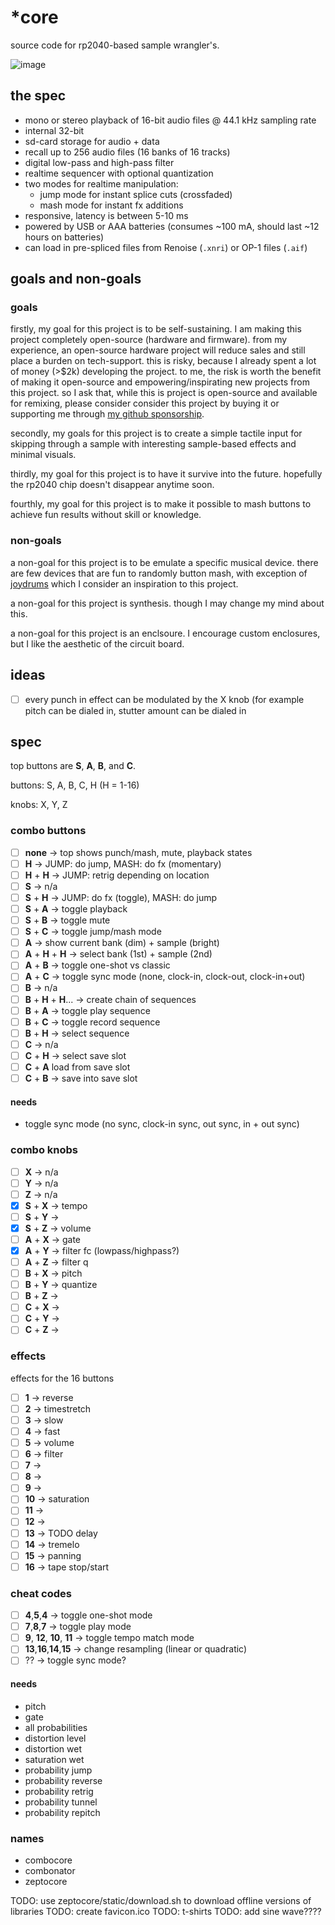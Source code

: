 # *core

source code for rp2040-based sample wrangler's.

![image](https://github.com/schollz/zeptocore/assets/6550035/1d834182-fea8-41aa-830a-b5a894e1f2a2)

## the spec

- mono or stereo playback of 16-bit audio files @ 44.1 kHz sampling rate
- internal 32-bit
- sd-card storage for audio + data
- recall up to 256 audio files (16 banks of 16 tracks)
- digital low-pass and high-pass filter
- realtime sequencer with optional quantization
- two modes for realtime manipulation:
	- jump mode for instant splice cuts (crossfaded)
	- mash mode for instant fx additions
- responsive, latency is between 5-10 ms
- powered by USB or AAA batteries (consumes ~100 mA, should last ~12 hours on batteries)
- can load in pre-spliced files from Renoise (`.xnri`) or OP-1 files (`.aif`)

## goals and non-goals

### goals

firstly, my goal for this project is to be self-sustaining. I am making this project completely open-source (hardware and firmware). 
from my experience, an open-source hardware project will reduce sales and still place a burden on tech-support. 
this is risky, because I already spent a lot of money (>$2k) developing the project. to me, the risk is worth the benefit of making it open-source and empowering/inspirating new projects from this project.
so I ask that, while this is project is open-source and available for remixing, please consider consider this project by buying it or supporting me through [my github sponsorship](TODO).

secondly, my goals for this project is to create a simple tactile input for skipping through a sample with interesting sample-based effects and minimal visuals.

thirdly, my goal for this project is to have it survive into the future. hopefully the rp2040 chip doesn't disappear anytime soon.

fourthly, my goal for this project is to make it possible to mash buttons to achieve fun results without skill or knowledge.

### non-goals

a non-goal for this project is to be emulate a specific musical device. there are few devices that are fun to randomly button mash, with exception of [joydrums](TODO) which I consider an inspiration to this project.

a non-goal for this project is synthesis. though I may change my mind about this.

a non-goal for this project is an enclsoure. I encourage custom enclosures, but I like the aesthetic of the circuit board.


## ideas

- [ ] every punch in effect can be modulated by the X knob (for example pitch can be dialed in, stutter amount can be dialed in


## spec

top buttons are **S**, **A**, **B**, and **C**.

buttons: S, A, B, C, H (H = 1-16)

knobs: X, Y, Z



### combo buttons

- [ ] **none** → top shows punch/mash, mute, playback states 
- [ ] **H** → JUMP: do jump, MASH: do fx (momentary)
- [ ] **H** + **H** → JUMP: retrig depending on location
- [ ] **S** → n/a
- [ ] **S** + **H** → JUMP: do fx (toggle), MASH: do jump
- [ ] **S** + **A** → toggle playback
- [ ] **S** + **B** → toggle mute
- [ ] **S** + **C** → toggle jump/mash mode
- [ ] **A** → show current bank (dim) + sample (bright)
- [ ] **A** + **H** + **H** → select bank (1st) + sample (2nd)
- [ ] **A** + **B** → toggle one-shot vs classic
- [ ] **A** + **C** → toggle sync mode (none, clock-in, clock-out, clock-in+out)
- [ ] **B** → n/a
- [ ] **B** + **H** + **H**... → create chain of sequences
- [ ] **B** + **A** → toggle play sequence
- [ ] **B** + **C** → toggle record sequence
- [ ] **B** + **H** → select sequence
- [ ] **C** → n/a
- [ ] **C** + **H** → select save slot
- [ ] **C** + **A** load from save slot
- [ ] **C** + **B** → save into save slot

#### needs

- toggle sync mode (no sync, clock-in sync, out sync, in + out sync)

### combo knobs

- [ ] **X** → n/a
- [ ] **Y** → n/a
- [ ] **Z** → n/a
- [x] **S** + **X** → tempo
- [ ] **S** + **Y** → 
- [x] **S** + **Z** → volume
- [ ] **A** + **X** → gate
- [x] **A** + **Y** → filter fc (lowpass/highpass?)
- [ ] **A** + **Z** → filter q
- [ ] **B** + **X** → pitch
- [ ] **B** + **Y** → quantize
- [ ] **B** + **Z** → 
- [ ] **C** + **X** → 
- [ ] **C** + **Y** → 
- [ ] **C** + **Z** → 

### effects 

effects for the 16 buttons 

- [ ] **1** -> reverse 
- [ ] **2** -> timestretch
- [ ] **3** -> slow
- [ ] **4** -> fast
- [ ] **5** -> volume
- [ ] **6** -> filter
- [ ] **7** -> 
- [ ] **8** -> 
- [ ] **9** -> 
- [ ] **10** -> saturation
- [ ] **11** -> 
- [ ] **12** -> 
- [ ] **13** -> TODO delay
- [ ] **14** -> tremelo
- [ ] **15** -> panning
- [ ] **16** -> tape stop/start

### cheat codes

- [ ] **4**,**5**,**4** -> toggle one-shot mode
- [ ] **7**,**8**,**7** -> toggle play mode
- [ ] **9**, **12**, **10**, **11** -> toggle tempo match mode
- [ ] **13**,**16**,**14**,**15** -> change resampling (linear or quadratic)
- [ ] ?? -> toggle sync mode?

#### needs

- pitch
- gate
- all probabilities
- distortion level
- distortion wet
- saturation wet
- probability jump
- probability reverse
- probability retrig
- probability tunnel
- probability repitch


### names

- combocore
- combonator
- zeptocore

TODO: use zeptocore/static/download.sh to download offline versions of libraries
TODO: create favicon.ico
TODO: t-shirts
TODO: add sine wave????
